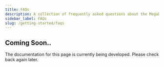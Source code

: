 ```yaml
---
title: FAQs
description: A collection of frequently asked questions about the Megabyte Labs code eco-system. Find the answers to your questions.
sidebar_label: FAQs
slug: /getting-started/faqs
---
```


## Coming Soon..

The documentation for this page is currently being developed. Please check back again later.
